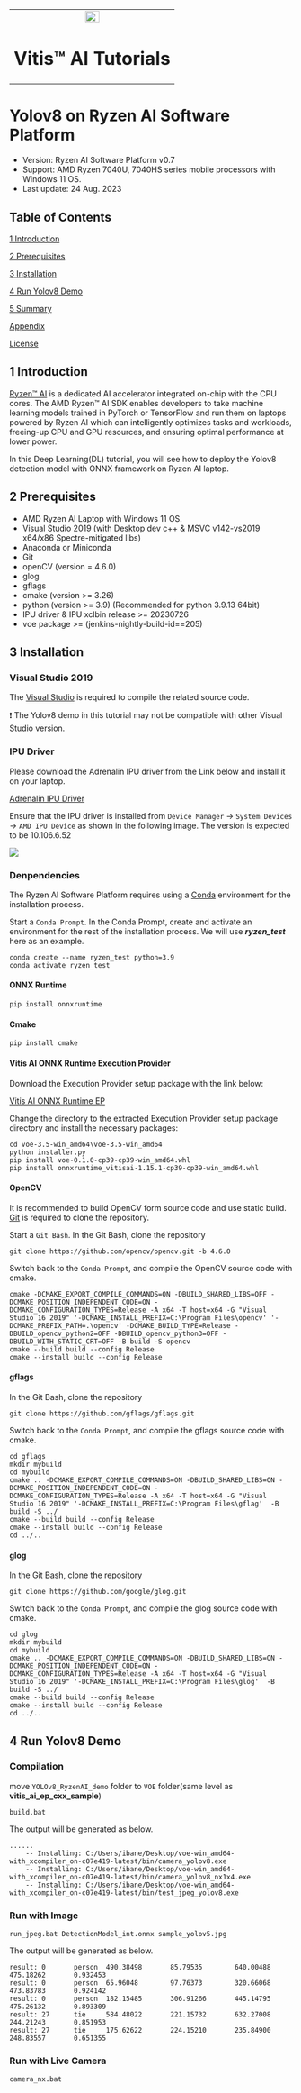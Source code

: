 <table class="sphinxhide" width="100%">
 <tr width="100%">
    <td align="center"><img src="https://raw.githubusercontent.com/Xilinx/Image-Collateral/main/xilinx-logo.png" width="30%"/><h1>Vitis™ AI Tutorials</h1>
    </td>
 </tr>
</table>

#  Yolov8 on Ryzen AI Software Platform


- Version:      Ryzen AI Software Platform v0.7 
- Support:      AMD Ryzen 7040U, 7040HS series mobile processors with Windows 11 OS.
- Last update:  24 Aug. 2023


## Table of Contents

[1 Introduction](#1-introduction)

[2 Prerequisites](#2-prerequisites)

[3 Installation](#3-installation)

[4 Run Yolov8 Demo](#4-run-yolov8-demo)

[5 Summary](#5-summary)

[Appendix](#appendix)

[License](#license)



## 1 Introduction

[Ryzen™ AI](https://ryzenai.docs.amd.com/en/latest/index.html) is a dedicated AI accelerator integrated on-chip with the CPU cores. The AMD Ryzen™ AI SDK enables developers to take machine learning models trained in PyTorch or TensorFlow and run them on laptops powered by Ryzen AI which can intelligently optimizes tasks and workloads, freeing-up CPU and GPU resources, and ensuring optimal performance at lower power.

In this Deep Learning(DL) tutorial, you will see how to deploy the Yolov8 detection model with ONNX framework on Ryzen AI laptop.

## 2 Prerequisites

- AMD Ryzen AI Laptop with Windows 11 OS.
- Visual Studio 2019 (with Desktop dev c++ & MSVC v142-vs2019 x64/x86 Spectre-mitigated libs)
- Anaconda or Miniconda
- Git
- openCV (version = 4.6.0)
- glog
- gflags
- cmake (version >= 3.26)
- python (version >= 3.9) (Recommended for python 3.9.13 64bit)
- IPU driver & IPU xclbin release >= 20230726
- voe package >= (jenkins-nightly-build-id==205)

## 3 Installation

### Visual Studio 2019

The [Visual Studio](https://my.visualstudio.com/Downloads?q=visual%20studio%202019&wt.mc_id=o~msft~vscom~older-downloads) is required to compile the related source code.

:exclamation: The Yolov8 demo in this tutorial may not be compatible with other Visual Studio version.

### IPU Driver

Please download the Adrenalin IPU driver from the Link below and install it on your laptop.

[Adrenalin IPU Driver](https://amdcloud-my.sharepoint.com/:u:/g/personal/anluo_amd_com/EaZ7iksQO2xKs7efI-zZ8BgBZo0wwEyQo91v8xa3br3wNw?e=gA2jTF)

Ensure that the IPU driver is installed from `Device Manager` -> `System Devices` -> `AMD IPU Device` as shown in the following image. The version is expected to be 10.106.6.52

<p align="left">
<img src="images/image1.png">
</p>

### Denpendencies

The Ryzen AI Software Platform requires using a [Conda](https://docs.anaconda.com/free/anaconda/install/windows/) environment for the installation process.

Start a `Conda Prompt`. In the Conda Prompt, create and activate an environment for the rest of the installation process. We will use ***ryzen_test*** here as an example.

```Conda Prompt
conda create --name ryzen_test python=3.9
conda activate ryzen_test
```

#### ONNX Runtime

```Conda Prompt
pip install onnxruntime
```

#### Cmake

```Conda Prompt
pip install cmake
```

#### Vitis AI ONNX Runtime Execution Provider

Download the Execution Provider setup package with the link below:

[Vitis AI ONNX Runtime EP](https://account.amd.com/en/forms/downloads/ryzen-ai-software-platform-xef.html?filename=voe-3.5-win_amd64.zip)

Change the directory to the extracted Execution Provider setup package directory and install the necessary packages:

```Conda Prompt
cd voe-3.5-win_amd64\voe-3.5-win_amd64
python installer.py
pip install voe-0.1.0-cp39-cp39-win_amd64.whl
pip install onnxruntime_vitisai-1.15.1-cp39-cp39-win_amd64.whl
```
#### OpenCV

It is recommended to build OpenCV form source code and use static build. [Git](https://git-scm.com/download/win) is required to clone the repository.

Start a `Git Bash`. In the Git Bash, clone the repository

```Git Bash
git clone https://github.com/opencv/opencv.git -b 4.6.0
```

Switch back to the `Conda Prompt`, and compile the OpenCV source code with cmake.

```Conda Prompt
cmake -DCMAKE_EXPORT_COMPILE_COMMANDS=ON -DBUILD_SHARED_LIBS=OFF -DCMAKE_POSITION_INDEPENDENT_CODE=ON -DCMAKE_CONFIGURATION_TYPES=Release -A x64 -T host=x64 -G "Visual Studio 16 2019" '-DCMAKE_INSTALL_PREFIX=C:\Program Files\opencv' '-DCMAKE_PREFIX_PATH=.\opencv' -DCMAKE_BUILD_TYPE=Release -DBUILD_opencv_python2=OFF -DBUILD_opencv_python3=OFF -DBUILD_WITH_STATIC_CRT=OFF -B build -S opencv
cmake --build build --config Release
cmake --install build --config Release
```

#### gflags

In the Git Bash, clone the repository

```Git Bash
git clone https://github.com/gflags/gflags.git
```

Switch back to the `Conda Prompt`, and compile the gflags source code with cmake.

```Conda Prompt
cd gflags
mkdir mybuild
cd mybuild
cmake .. -DCMAKE_EXPORT_COMPILE_COMMANDS=ON -DBUILD_SHARED_LIBS=ON -DCMAKE_POSITION_INDEPENDENT_CODE=ON -DCMAKE_CONFIGURATION_TYPES=Release -A x64 -T host=x64 -G "Visual Studio 16 2019" '-DCMAKE_INSTALL_PREFIX=C:\Program Files\gflag'  -B build -S ../
cmake --build build --config Release
cmake --install build --config Release
cd ../..
```

#### glog

In the Git Bash, clone the repository

```Git Bash
git clone https://github.com/google/glog.git
```

Switch back to the `Conda Prompt`, and compile the glog source code with cmake.

```Conda Prompt
cd glog
mkdir mybuild
cd mybuild
cmake .. -DCMAKE_EXPORT_COMPILE_COMMANDS=ON -DBUILD_SHARED_LIBS=ON -DCMAKE_POSITION_INDEPENDENT_CODE=ON -DCMAKE_CONFIGURATION_TYPES=Release -A x64 -T host=x64 -G "Visual Studio 16 2019" '-DCMAKE_INSTALL_PREFIX=C:\Program Files\glog'  -B build -S ../
cmake --build build --config Release
cmake --install build --config Release
cd ../..
```

## 4 Run Yolov8 Demo

### Compilation

move `YOLOv8_RyzenAI_demo` folder to `VOE` folder(same level as **vitis_ai_ep_cxx_sample**)

```Conda Prompt
build.bat
```

The output will be generated as below.

```
......
    -- Installing: C:/Users/ibane/Desktop/voe-win_amd64-with_xcompiler_on-c07e419-latest/bin/camera_yolov8.exe
    -- Installing: C:/Users/ibane/Desktop/voe-win_amd64-with_xcompiler_on-c07e419-latest/bin/camera_yolov8_nx1x4.exe
    -- Installing: C:/Users/ibane/Desktop/voe-win_amd64-with_xcompiler_on-c07e419-latest/bin/test_jpeg_yolov8.exe
```

### Run with Image

```
run_jpeg.bat DetectionModel_int.onnx sample_yolov5.jpg
```

The output will be generated as below.

```
result: 0       person  490.38498       85.79535        640.00488       475.18262       0.932453     
result: 0       person  65.96048        97.76373        320.66068       473.83783       0.924142   
result: 0       person  182.15485       306.91266       445.14795       475.26132       0.893309   
result: 27      tie     584.48022       221.15732       632.27008       244.21243       0.851953   
result: 27      tie     175.62622       224.15210       235.84900       248.83557       0.651355    
```

### Run with Live Camera

```
camera_nx.bat
```
